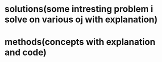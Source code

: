 # solutions(some intresting problem i solve on various oj with explanation)
# methods(concepts with explanation and code) 
